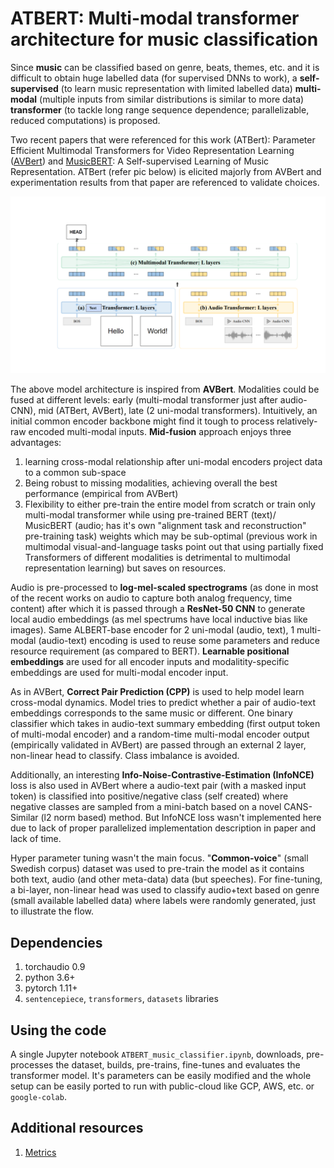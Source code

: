 # ATBERT: Multi-modal transformer architecture for music classification
 Since **music** can be classified based on genre, beats, themes, etc. and it is difficult to obtain huge labelled data (for supervised DNNs to work), a **self-supervised** (to learn music representation with limited labelled data) **multi-modal** (multiple inputs from similar distributions is similar to more data) **transformer** (to tackle long range sequence dependence; parallelizable, reduced computations) is proposed.

Two recent papers that were referenced for this work (ATBert): Parameter Efficient Multimodal Transformers for Video Representation Learning ([AVBert](https://arxiv.org/abs/2012.04124)) and [MusicBERT](https://dl.acm.org/doi/10.1145/3474085.3475576): A Self-supervised Learning of Music Representation. ATBert (refer pic below) is elicited majorly from AVBert and experimentation results from that paper are referenced to validate choices.

![atbert_architecture](atbert.png)

The above model architecture is inspired from **AVBert**. Modalities could be fused at different levels: early (multi-modal transformer just after audio-CNN), mid (ATBert, AVBert), late (2 uni-modal transformers). Intuitively, an initial common encoder backbone might find it tough to process relatively-raw encoded multi-modal inputs. **Mid-fusion** approach enjoys three advantages: 
1. learning cross-modal relationship after uni-modal encoders project data to a common sub-space
2. Being robust to missing modalities, achieving overall the best performance (empirical from AVBert)
3. Flexibility to either pre-train the entire model from scratch or train only multi-modal transformer while using pre-trained BERT (text)/ MusicBERT (audio; has it's own "alignment task and reconstruction" pre-training task) weights which may be sub-optimal (previous work in multimodal visual-and-language tasks point out that using partially fixed Transformers of different modalities is detrimental to multimodal representation learning) but saves on resources.

Audio is pre-processed to **log-mel-scaled spectrograms** (as done in most of the recent works on audio to capture both analog frequency, time content) after which it is passed through a **ResNet-50 CNN** to generate local audio embeddings (as mel spectrums have local inductive bias like images). Same ALBERT-base encoder for 2 uni-modal (audio, text), 1 multi-modal (audio-text) encoding is used to reuse some parameters and reduce resource requirement (as compared to BERT). **Learnable positional embeddings** are used for all encoder inputs and modalitity-specific embeddings are used for multi-modal encoder input.

As in AVBert, **Correct Pair Prediction (CPP)** is used to help model learn cross-modal dynamics. Model tries to predict whether a pair of audio-text embeddings corresponds to the same music or different. One binary classifier which takes in audio-text summary embedding (first output token of multi-modal encoder) and a random-time multi-modal encoder output (empirically validated in AVBert) are passed through an external 2 layer, non-linear head to classify. Class imbalance is avoided.

Additionally, an interesting **Info-Noise-Contrastive-Estimation (InfoNCE)** loss is also used in AVBert where a audio-text pair (with a masked input token) is classified into positive/negative class (self created) where negative classes are sampled from a mini-batch based on a novel CANS-Similar (l2 norm based) method. But InfoNCE loss wasn't implemented here due to lack of proper parallelized implementation description in paper and lack of time.

Hyper parameter tuning wasn't the main focus. "**Common-voice**" (small Swedish corpus) dataset was used to pre-train the model as it contains both text, audio (and other meta-data) data (but speeches). For fine-tuning, a bi-layer, non-linear head was used to classify audio+text based on genre (small available labelled data) where labels were randomly generated, just to illustrate the flow.

## Dependencies
1. torchaudio 0.9
2. python 3.6+
3. pytorch 1.11+
4. `sentencepiece`, `transformers`, `datasets` libraries

## Using the code
A single Jupyter notebook `ATBERT_music_classifier.ipynb`, downloads, pre-processes the dataset, builds, pre-trains, fine-tunes and evaluates the transformer model. It's parameters can be easily modified and the whole setup can be easily ported to run with public-cloud like GCP, AWS, etc. or `google-colab`.

## Additional resources
1. [Metrics](https://colab.research.google.com/drive/1BnJIQc9pcxTiRYlGjnFQoMJBKU_xjxHy?usp=sharing)

